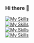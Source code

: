 ### Hi there 👋

[![My Skills](https://skillicons.dev/icons?i=linux,bash,vim,gitlab)](https://github.com/robertorussobob)<br />
[![My Skills](https://skillicons.dev/icons?i=ansible,jenkins)](https://github.com/robertorussobob)<br />
[![My Skills](https://skillicons.dev/icons?i=c,cpp,qt,unreal,cmake,rust)](https://github.com/robertorussobob)<br />
[![My Skills](https://skillicons.dev/icons?i=cs,dotnet,unity,azure,powershell)](https://github.com/robertorussobob)<br />

<!--
**robertorussobob/robertorussobob** is a ✨ _special_ ✨ repository because its `README.md` (this file) appears on your GitHub profile.

Here are some ideas to get you started:

- 🔭 I’m currently working on ...
- 🌱 I’m currently learning ...
- 👯 I’m looking to collaborate on ...
- 🤔 I’m looking for help with ...
- 💬 Ask me about ...
- 📫 How to reach me: ...
- 😄 Pronouns: ...
- ⚡ Fun fact: ...
-->
